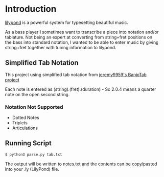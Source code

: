 # Introduction

[lilypond](http://lilypond.org) is a powerful system for typesetting beautiful music.

As a bass player I sometimes want to transcribe a piece into notation and/or tablature.  Not
being an expert at converting from string+fret positions on the bass into standard notation,
I wanted to be able to enter music by giving string+fret together with tuning information to lilypond.


## Simplified Tab Notation
This project using simplified tab notation from [jeremy9959's BanjoTab project](https://github.com/jeremy9959/BanjoTab)

Each note is entered as (string).(fret).(duration) - So 2.0.4 means a quarter note on
the open second string.

### Notation Not Supported
* Dotted Notes
* Triplets
* Articulations

## Running Script

```bash
$ python3 parse.py tab.txt
```

The output will be written to notes.txt and the contents can be copy/pasted into your .ly (LilyPond) file.